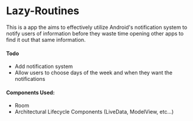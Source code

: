 # Lazy-Routines
This is a app the aims to effectively utilize Android's notification system to notify users of information before they waste time opening other apps to find it out that same information.

#### Todo
 - Add notification system
 - Allow users to choose days of the week and when they want the notifications
 
#### Components Used:
 - Room
 - Architectural Lifecycle Components (LiveData, ModelView, etc...)